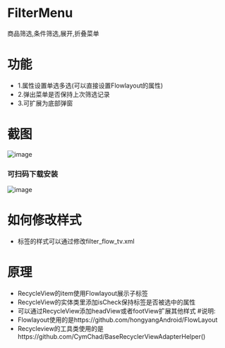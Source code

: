 # FilterMenu
商品筛选,条件筛选,展开,折叠菜单


# 功能
  - 1.属性设置单选多选(可以直接设置Flowlayout的属性)
  - 2.弹出菜单是否保持上次筛选记录
  - 3.可扩展为底部弹窗
# 截图
![image](https://github.com/zongzj/FilterMenu/blob/a8984334af3b0e45584efa220fcdb087242da87b/demo.gif)
### 可扫码下载安装
![image](https://github.com/zongzj/FilterMenu/blob/a8984334af3b0e45584efa220fcdb087242da87b/f0jH.png)
# 如何修改样式
 - 标签的样式可以通过修改filter_flow_tv.xml
# 原理
 - RecycleView的item使用Flowlayout展示子标签
 - RecycleView的实体类里添加isCheck保持标签是否被选中的属性
 - 可以通过RecycleView添加headView或者footView扩展其他样式
#说明:
  - Flowlayout使用的是https://github.com/hongyangAndroid/FlowLayout
  - Recycleview的工具类使用的是https://github.com/CymChad/BaseRecyclerViewAdapterHelper()
